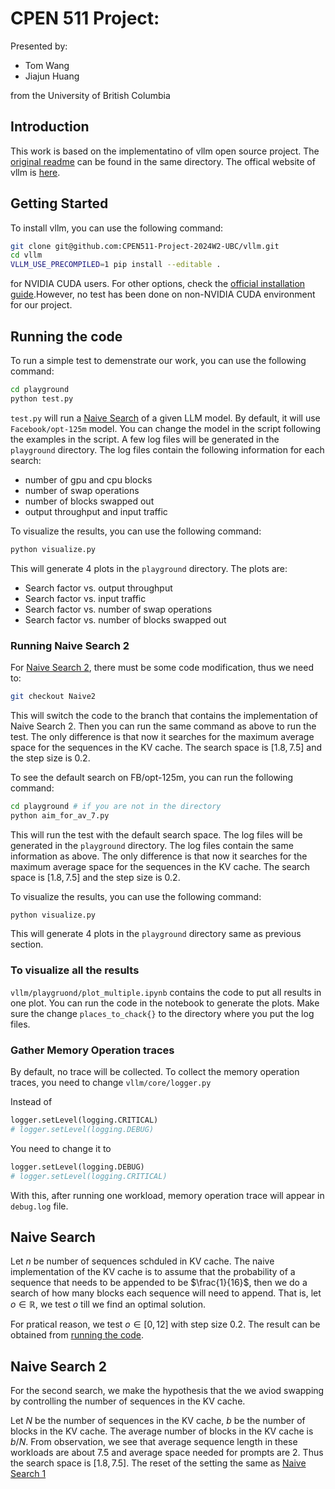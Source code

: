 # CPEN 511 Project:

Presented by:
- Tom Wang
- Jiajun Huang

from the University of British Columbia

## Introduction

This work is based on the implementatino of vllm open source project. The [original readme](Original_README.md) can be found in the same directory. The offical website of vllm is [here](https://vllm.ai/).

## Getting Started

To install vllm, you can use the following command:

```bash
git clone git@github.com:CPEN511-Project-2024W2-UBC/vllm.git
cd vllm
VLLM_USE_PRECOMPILED=1 pip install --editable .
```
for NVIDIA CUDA users. For other options, check the [official installation guide](https://docs.vllm.ai/en/latest/getting_started/installation/gpu/index.html#build-wheel-from-source).However, no test has been done on non-NVIDIA CUDA environment for our project.

## Running the code

To run a simple test to demenstrate our work, you can use the following command:

```bash
cd playground
python test.py
```
`test.py` will run a [Naive Search](#naive-search) of a given LLM model. By default, it will use `Facebook/opt-125m` model. You can change the model in the script following the examples in the script. A few log files will be generated in the `playground` directory. The log files contain the following information for each search:
- number of gpu and cpu blocks
- number of swap operations
- number of blocks swapped out
- output throughput and input traffic

To visualize the results, you can use the following command:
```bash
python visualize.py
```

This will generate 4 plots in the `playground` directory. The plots are:
- Search factor vs. output throughput
- Search factor vs. input traffic
- Search factor vs. number of swap operations
- Search factor vs. number of blocks swapped out

### Running Naive Search 2

For [Naive Search 2](#running-naive-search-2), there must be some code modification, thus we need to:
``` bash
git checkout Naive2
```
This will switch the code to the branch that contains the implementation of Naive Search 2. Then you can run the same command as above to run the test. The only difference is that now it searches for the maximum average space for the sequences in the KV cache. The search space is $[1.8, 7.5]$ and the step size is $0.2$.

To see the default search on FB/opt-125m, you can run the following command:
```bash
cd playground # if you are not in the directory
python aim_for_av_7.py
```
This will run the test with the default search space. The log files will be generated in the `playground` directory. The log files contain the same information as above.
The only difference is that now it searches for the maximum average space for the sequences in the KV cache. The search space is $[1.8, 7.5]$ and the step size is $0.2$.

To visualize the results, you can use the following command:
```bash
python visualize.py
```
This will generate 4 plots in the `playground` directory same as previous section.

### To visualize all the results
`vllm/playgruond/plot_multiple.ipynb` contains the code to put all results in one plot. You can run the code in the notebook to generate the plots. Make sure the change `places_to_chack{}` to the directory where you put the log files. 

### Gather Memory Operation traces
By default, no trace will be collected. To collect the memory operation traces, you need to change `vllm/core/logger.py`

Instead of 
```python
logger.setLevel(logging.CRITICAL)
# logger.setLevel(logging.DEBUG)
```
You need to change it to 
```python
logger.setLevel(logging.DEBUG)
# logger.setLevel(logging.CRITICAL)
```

With this, after running one workload, memory operation trace will appear in `debug.log` file.

## Naive Search

Let $n$ be number of sequences schduled in KV cache. The naive implementation of the KV cache is to assume that the probability of a sequence that needs to be appended to be $\frac{1}{16}$, then we do a search of how many blocks each sequence will need to append. That is, let $o\in\mathbb{R}$, we test $o$ till we find an optimal solution. 

For pratical reason, we test $o \in [0,12]$ with step size $0.2$. The result can be obtained from [running the code](#running-the-code). 

## Naive Search 2

For the second search, we make the hypothesis that the we aviod swapping by controlling the number of sequences in the KV cache. 

Let $N$ be the number of sequences in the KV cache, $b$ be the number of blocks in the KV cache. The average number of blocks in the KV cache is $b/N$. From observation, we see that average sequence length in these workloads are about 7.5 and average space needed for prompts are 2. Thus the search space is $[1.8, 7.5]$. The reset of the setting the same as [Naive Search 1](#naive-search)
